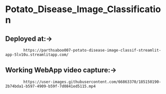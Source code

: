 # Potato_Disease_Image_Classification

## Deployed at:->
            https://parthsaboo007-potato-disease-image-classif-streamlit-app-5lv10u.streamlitapp.com/
            
## Working WebApp video capture:->
            https://user-images.githubusercontent.com/66863370/185150190-2b74bda1-b597-4909-b59f-7d0841ed5115.mp4
            

